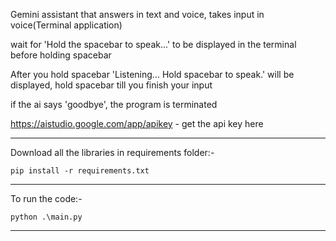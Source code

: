 Gemini assistant that answers in text and voice, takes input in voice(Terminal application)

wait for 'Hold the spacebar to speak...' to be displayed in the terminal before holding spacebar

After you hold spacebar 'Listening... Hold spacebar to speak.' will be displayed, hold spacebar till you finish your input

if the ai says 'goodbye', the program is terminated

https://aistudio.google.com/app/apikey - get the api key here

---

Download all the libraries in requirements folder:-

```
pip install -r requirements.txt
```

---

To run the code:-

```
python .\main.py
```

---
